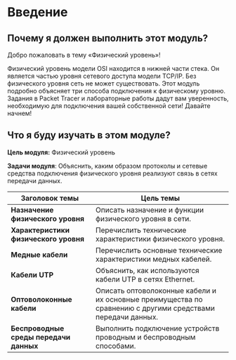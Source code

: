 # Введение

<!-- 4.0.1 -->
##  Почему я должен выполнить этот модуль?

Добро пожаловать в тему «Физический уровень»!

Физический уровень модели OSI находится в нижней части стека. Он является частью уровня сетевого доступа модели TCP/IP. Без физического уровня сеть не может существовать. Этот модуль подробно объясняет три способа подключения к физическому уровню. Задания в Packet Tracer и лабораторные работы дадут вам уверенность, необходимую для подключения вашей собственной сети! Давайте начнем!

<!-- 4.0.2 -->
##  Что я буду изучать в этом модуле?

**Цель модуля:** Физический уровень

**Задачи модуля**: Объяснить, каким образом протоколы и сетевые средства подключения физического уровня реализуют связь в сетях передачи данных.

| **Заголовок темы** | **Цель темы** |
| --- | --- |
| **Назначение физического уровня** | Описать назначение и функции физического уровня в сети. |
| **Характеристики физического уровня** | Перечислить технические характеристики физического уровня. |
| **Медные кабели** | Перечислить основные технические характеристики медных кабелей. |
| **Кабели UTP** | Объяснить, как используются кабели UTP в сетях Ethernet. |
| **Оптоволоконные кабели** | Описать оптоволоконные кабели и их основные преимущества по сравнению с другими средствами передачи данных. |
| **Беспроводные среды передачи данных** | Выполнить подключение устройств проводным и беспроводным способами. |




